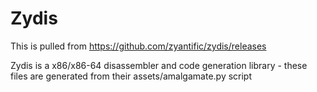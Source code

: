 # Zydis

This is pulled from https://github.com/zyantific/zydis/releases

Zydis is a x86/x86-64 disassembler and code generation library - these files are generated from their assets/amalgamate.py script